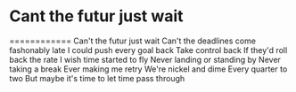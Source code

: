 # Cant the futur just wait

============
Can't the futur just wait
Can't the deadlines come fashonably late
I could push every goal back 
Take control back
If they'd roll back the rate
I wish time started to fly
Never landing or standing by
Never taking a break
Ever making me retry
We're nickel and dime
Every quarter to two
But maybe it's time to let time pass through

